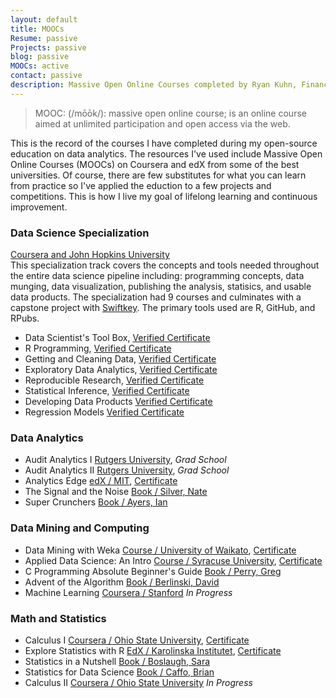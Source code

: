 ```yaml
---
layout: default
title: MOOCs
Resume: passive
Projects: passive
blog: passive
MOOCs: active
contact: passive
description: Massive Open Online Courses completed by Ryan Kuhn, Finance Professional.
---
```

<head>
<meta http-equiv="content-type" content="text/html;charset=utf-8" />

</head>

> MOOC: (/m&#333;&#333;k/): massive open online course; is an online course aimed at unlimited participation and open access via the web.

This is the record of the courses I have completed during my open-source education on data analytics. The resources I've used include Massive Open Online Courses (MOOCs) on Coursera and edX from some of the best universities. Of course, there are few substitutes for what you can learn from practice so I've applied the eduction to a few projects and competitions. This is how I live my goal of lifelong learning and continuous improvement.  

### Data Science Specialization  
[Coursera and John Hopkins University](https://www.coursera.org/specialization/jhudatascience/1?utm_medium=listingPage)  
This specialization track covers the concepts and tools needed throughout the entire data science pipeline including: programming concepts, data munging, data visualization, publishing the analysis, statisics, and usable data products. The specialization had 9 courses and culminates with a capstone project with [Swiftkey](http://swiftkey.com/en/). The primary tools used are R, GitHub, and RPubs.

- Data Scientist's Tool Box, <a href="../certs/1 Data Scientist Toolbox.pdf" target="_blank">Verified Certificate</a>
- R Programming, <a href="../certs/2 R Programming.pdf" target="_blank">Verified Certificate</a>
- Getting and Cleaning Data, <a href="../certs/3 Get and Cleaning Data.pdf" target="_blank">Verified Certificate</a>
- Exploratory Data Analytics, <a href="../certs/4 Exploratory Data Analysis.pdf" target="_blank">Verified Certificate</a>
- Reproducible Research, <a href="../certs/5 Reproducible Research.pdf" target="_blank">Verified Certificate</a>
- Statistical Inference, <a href="../certs/6 Statistical Inference.pdf" target="_blank">Verified Certificate</a>
- Developing Data Products <a href="../certs/9 Developing Data Products.pdf" target="_blank">Verified Certificate</a>
- Regression Models <a href="../certs/7 Regression Models.pdf" target="_blank">Verified Certificate</a>


### Data Analytics
- Audit Analytics I  [Rutgers University](http://www.business.rutgers.edu/finmaccy/curriculum#22:010:688), *Grad School*
- Audit Analytics II [Rutgers University](http://www.business.rutgers.edu/finmaccy/curriculum#22:010:690), *Grad School*
- Analytics Edge [edX / MIT](https://www.edx.org/course/analytics-edge-mitx-15-071x-0), <a href="../certs/a Analytics Edge.pdf" target="_blank">Certificate</a>
- The Signal and the Noise [Book / Silver, Nate](http://books.google.com/books/about/The_Signal_and_the_Noise.html?id=udSFU9G49AcC)
- Super Crunchers [Book / Ayers, Ian](http://www.amazon.com/exec/obidos/ASIN/0553805401/shelfari-20)

### Data Mining and Computing
- Data Mining with Weka [Course / University of Waikato](https://weka.waikato.ac.nz/dataminingwithweka/preview),  <a href="../certs/d Data Mining with Weka.pdf" target="_blank">Certificate</a>
- Applied Data Science: An Intro [Course / Syracuse University](https://ischool.syr.edu/future/cas/applieddatasciencemooc.aspx), <a href="../certs/b Applied Data Science.pdf" target="_blank">Certificate</a>
- C Programming Absolute Beginner's Guide [Book / Perry, Greg](http://www.amazon.com/Programming-Absolute-Beginners-Guide-Edition/dp/0789751984) 
- Advent of the Algorithm [Book / Berlinski, David](http://books.google.com/books/about/The_Advent_of_the_Algorithm.html?id=gCswb92k74QC)
- Machine Learning [Coursera / Stanford](https://www.coursera.org/learn/machine-learning/home/welcome) *In Progress*

### Math and Statistics
- Calculus I [Coursera / Ohio State University](https://www.coursera.org/learn/calculus1), <a href="../certs/c Calculus I.pdf" target="_blank">Certificate</a>
- Explore Statistics with R [EdX / Karolinska Institutet](https://www.edx.org/course/explore-statistics-r-kix-kiexplorx-0),  <a href="../certs/e Explore Statistics with R.pdf" target="_blank">Certificate</a>
- Statistics in a Nutshell [Book / Boslaugh, Sara](http://books.google.com/books/about/Statistics_in_a_Nutshell.html?id=HZpoDjtKT0IC)
- Statistics for Data Science [Book / Caffo, Brian](https://leanpub.com/LittleInferenceBook)
- Calculus II [Coursera / Ohio State University](https://www.coursera.org/learn/advanced-calculus/outline) *In Progress*
